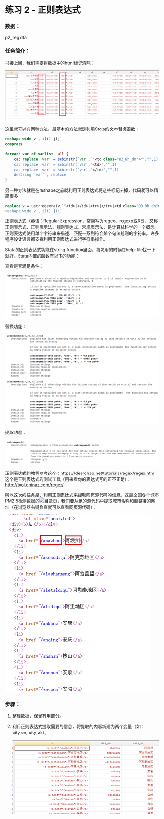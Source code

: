# 练习 2 - 正则表达式

### 数据：

p2_reg.dta



### 任务简介：

书接上回，我们需要将数据中的html标记清除：

![](../../img/PM25_html.png)

这里就可以有两种方法，最基本的方法就是利用Stata的文本替换函数：

```Stata
reshape wide v , i(i) j(j)
compress

foreach var of varlist _all {
	cap replace `var' = subinstr(`var',`"<td class="O3_8h_dn">"',"",1) 
	cap replace `var' = subinstr(`var',"<td>","",1) 
	cap replace `var' = subinstr(`var',"</td>","",1)
	destring `var' , replace
}
```

另一种方法就是在reshape之前就利用正则表达式将这些标记去掉，代码就可以精简很多：

```Stata
replace v = ustrregexra(v,`"<td>|</td>|<tr>|</tr>|<td class="O3_8h_dn">"',"")
reshape wide v , i(i) j(j)
```

正则表达式（英语：Regular Expression，常简写为regex、regexp或RE），又称正则表示式、正则表示法、规则表达式、常规表示法，是计算机科学的一个概念。正则表达式使用单个字符串来描述、匹配一系列符合某个句法规则的字符串。许多程序设计语言都支持利用正则表达式进行字符串操作。

Stata的正则表达式功能在string function里面，每次用的时候在help-file找一下就好。Stata内置的函数有以下的功能：

查看是否满足条件：

![](../../img/help_reg1.png)

替换功能：

![](../../img/help_reg2.png)

提取功能：

![](../../img/help_reg3.png)

正则表达式的教程参考这个：https://deerchao.net/tutorials/regex/regex.htm
这个是正则表达式的测试工具（用来看你的表达式写的正不正确）：http://tool.chinaz.com/regex/

所以这次的任务是，利用正则表达式来提取网页源代码的信息。这是全国各个城市PM2.5检测数据的![目录页](http://www.pm25.in/)，我们要从他的源代码中提取城市名称和超链接的网址（在浏览器右键检查就可以查看网页源代码）：

![](../../img/p2_reg1.png)

### 步骤：

1. 整理数据，保留有用部分。

2. 利用正则表达式提取需要的信息，将提取的内容新建为两个变量（如：city_en,
   city_zh）。

   ![](../../img/p2_reg2.png)
